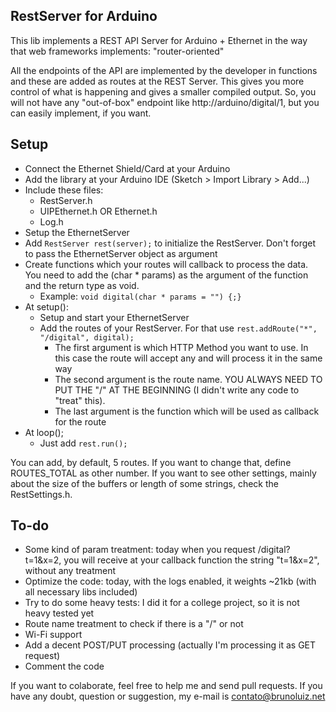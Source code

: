 RestServer for Arduino
----------------------

This lib implements a REST API Server for Arduino + Ethernet in the way that web frameworks implements: "router-oriented"

All the endpoints of the API are implemented by the developer in functions and these are added as routes at the REST Server. This gives you more control of what is happening and gives a smaller compiled output. So, you will not have any "out-of-box" endpoint like http://arduino/digital/1, but you can easily implement, if you want.

Setup
-----

- Connect the Ethernet Shield/Card at your Arduino
- Add the library at your Arduino IDE (Sketch > Import Library > Add...)
- Include these files:
  - RestServer.h
  - UIPEthernet.h OR Ethernet.h
  - Log.h
- Setup the EthernetServer
- Add ```RestServer rest(server);``` to initialize the RestServer. Don't forget to pass the EthernetServer object as argument
- Create functions which your routes will callback to process the data. You need to add the (char * params) as the argument of the function and the return type as void.
  - Example: ```void digital(char * params = "") {;} ```
- At setup():
  - Setup and start your EthernetServer
  - Add the routes of your RestServer. For that use ```rest.addRoute("*", "/digital", digital);```
    - The first argument is which HTTP Method you want to use. In this case the route will accept any and will process it in the same way
    - The second argument is the route name. YOU ALWAYS NEED TO PUT THE "/" AT THE BEGINNING (I didn't write any code to "treat" this).
    - The last argument is the function which will be used as callback for the route
- At loop();
  - Just add ```rest.run();```

You can add, by default, 5 routes. If you want to change that, define ROUTES_TOTAL as other number. If you want to see other settings, mainly about the size of the buffers or length of some strings, check the RestSettings.h.

To-do
-----

- Some kind of param treatment: today when you request /digital?t=1&x=2, you will receive at your callback function the string "t=1&x=2", without any treatment
- Optimize the code: today, with the logs enabled, it weights ~21kb (with all necessary libs included)
- Try to do some heavy tests: I did it for a college project, so it is not heavy tested yet
- Route name treatment to check if there is a "/" or not
- Wi-Fi support
- Add a decent POST/PUT processing (actually I'm processing it as GET request)
- Comment the code

If you want to colaborate, feel free to help me and send pull requests. If you have any doubt, question or suggestion, my e-mail is contato@brunoluiz.net